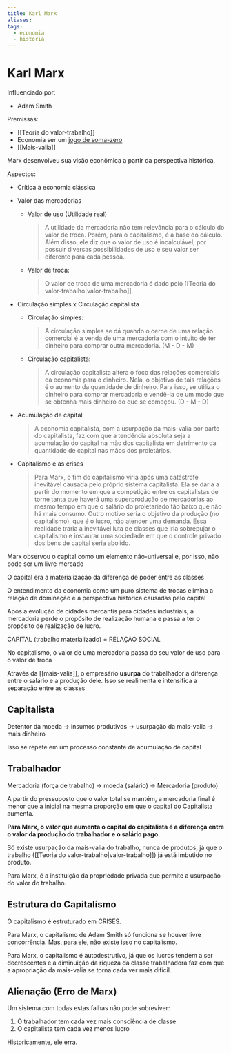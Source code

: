 ```yaml
---
title: Karl Marx
aliases:
tags:
  - economia
  - história
---
```


# Karl Marx

Influenciado por:

- Adam Smith

Premissas:

- [[Teoria do valor-trabalho]]
- Economia ser um [jogo de soma-zero](Soma-zero)
- [[Mais-valia]]

Marx desenvolveu sua visão econômica a partir da perspectiva histórica.

Aspectos:

- Crítica à economia clássica
- Valor das mercadorias

  - Valor de uso (Utilidade real)
    > A utilidade da mercadoria não tem relevância para o cálculo do valor de troca.
    > Porém, para o capitalismo, é a base do cálculo.
    > Além disso, ele diz que o valor de uso é incalculável, por possuir diversas possibilidades de uso e seu valor ser diferente para cada pessoa.
  - Valor de troca:
    > O valor de troca de uma mercadoria é dado pelo [[Teoria do valor-trabalho|valor-trabalho]].

- Circulação simples x Circulação capitalista

  - Circulação simples:

    > A circulação simples se dá quando o cerne de uma relação comercial é a venda de uma mercadoria com o intuito de ter dinheiro para comprar outra mercadoria.
    > (M - D - M)

  - Circulação capitalista:
    > A circulação capitalista altera o foco das relações comerciais da economia para o dinheiro. Nela, o objetivo de tais relações é o aumento da quantidade de dinheiro. Para isso, se utiliza o dinheiro para comprar mercadoria e vendê-la de um modo que se obtenha mais dinheiro do que se começou.
    > (D - M - D)

- Acumulação de capital

  > A economia capitalista, com a usurpação da mais-valia por parte do capitalista, faz com que a tendência absoluta seja a acumulação do capital na mão dos capitalista em detrimento da quantidade de capital nas mãos dos proletários.

- Capitalismo e as crises
  > Para Marx, o fim do capitalismo viria após uma catástrofe inevitável causada pelo próprio sistema capitalista. Ela se daria a partir do momento em que a competição entre os capitalistas de torne tanta que haverá uma superprodução de mercadorias ao mesmo tempo em que o salário do proletariado tão baixo que não há mais consumo. Outro motivo seria o objetivo da produção (no capitalismo), que é o lucro, não atender uma demanda. Essa realidade traria a inevitável luta de classes que iria sobrepujar o capitalismo e instaurar uma sociedade em que o controle privado dos bens de capital seria abolido.

Marx observou o capital como um elemento não-universal e, por isso, não pode ser um livre mercado

O capital era a materialização da diferença de poder entre as classes

O entendimento da economia como um puro sistema de trocas elimina a relação de dominação e a perspectiva histórica causadas pelo capital

Após a evolução de cidades mercantis para cidades industriais, a mercadoria perde o propósito de realização humana e passa a ter o propósito de realização de lucro.

CAPITAL (trabalho materializado) = RELAÇÃO SOCIAL

No capitalismo, o valor de uma mercadoria passa do seu valor de uso para o valor de troca

Através da [[mais-valia]], o empresário **usurpa** do trabalhador a diferença entre o salário e a produção dele.
Isso se realimenta e intensifica a separação entre as classes

## Capitalista

Detentor da moeda -> insumos produtivos -> usurpação da mais-valia -> mais dinheiro

Isso se repete em um processo constante de acumulação de capital

## Trabalhador

Mercadoria (força de trabalho) -> moeda (salário) -> Mercadoria (produto)

A partir do pressuposto que o valor total se mantém, a mercadoria final é menor que a inicial na mesma proporção em que o capital do Capitalista aumenta.

**Para Marx, o valor que aumenta o capital do capitalista é a diferença entre o valor da produção do trabalhador e o salário pago.**

Só existe usurpação da mais-valia do trabalho, nunca de produtos, já que o trabalho ([[Teoria do valor-trabalho|valor-trabalho]]) já está imbutido no produto.

Para Marx, é a instituição da propriedade privada que permite a usurpação do valor do trabalho.

## Estrutura do Capitalismo

O capitalismo é estruturado em CRISES.

Para Marx, o capitalismo de Adam Smith só funciona se houver livre concorrência.
Mas, para ele, não existe isso no capitalismo.

Para Marx, o capitalismo é autodestrutivo, já que os lucros tendem a ser decrescentes e a diminuição da riqueza da classe trabalhadora faz com que a apropriação da mais-valia se torna cada ver mais difícil.

## Alienação (Erro de Marx)

Um sistema com todas estas falhas não pode sobreviver:

1.  O trabalhador tem cada vez mais consciência de classe
2.  O capitalista tem cada vez menos lucro

Historicamente, ele erra.

